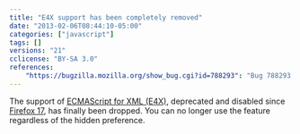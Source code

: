 ```yaml
---
title: "E4X support has been completely removed"
date: "2013-02-06T08:44:10-05:00"
categories: ["javascript"]
tags: []
versions: "21"
cclicense: "BY-SA 3.0"
references:
    "https://bugzilla.mozilla.org/show_bug.cgi?id=788293": "Bug 788293 – Remove E4X from Spidermonkey"
---
```

The support of [ECMAScript for XML (E4X)](https://developer.mozilla.org/en-US/docs/E4X), deprecated and disabled since [Firefox 17](https://www.fxsitecompat.com/en-US/versions/17/), has finally been dropped. You can no longer use the feature regardless of the hidden preference.
